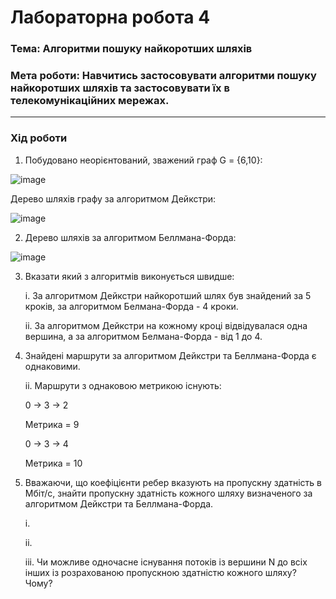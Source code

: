 # Лабораторна робота 4
### Тема: Алгоритми пошуку найкоротших шляхів
### Мета роботи: Навчитись застосовувати алгоритми пошуку найкоротших шляхів та застосовувати їх в телекомунікаційних мережах.

>
>
---

### Хід роботи
1. Побудовано неорієнтований, зважений граф G = {6,10}:

  ![image](https://user-images.githubusercontent.com/79449241/118661816-26766d80-b7f8-11eb-8f96-5a814a2195f7.png)

  Дерево шляхів графу за алгоритмом Дейкстри:
  
  ![image](https://user-images.githubusercontent.com/79449241/118680411-6133d200-b807-11eb-9ce4-e4313b303422.png)

2. Дерево шляхів за алгоритмом Беллмана-Форда:
  
  ![image](https://user-images.githubusercontent.com/79449241/118671612-4dd13880-b800-11eb-94c9-47e2e64f20e9.png)

3. Вказати який з алгоритмів виконується швидше:

   i. За алгоритмом Дейкстри найкоротший шлях був знайдений за 5 кроків, за алгоритмом Белмана-Форда - 4 кроки.
  
   ii. За алгоритмом Дейкстри на кожному кроці відвідувалася одна вершина, а за алгоритмом Белмана-Форда - від 1 до 4.

4. Знайдені маршрути за алгоритмом Дейкстри та Беллмана-Форда є однаковими.
    
    ii. Маршрути з однаковою метрикою існують:
    
    0 -> 3 -> 2 
    
    Метрика = 9

    0 -> 3 -> 4

    Метрика = 10

5. Вважаючи, що коефіцієнти ребер вказують на пропускну здатність в Мбіт/с, знайти пропускну здатність кожного шляху визначеного за алгоритмом Дейкстри та Беллмана-Форда.

   i.
 
   ii.
 
   iii. Чи можливе одночасне існування потоків із вершини N до всіх інших із розрахованою пропускною здатністю кожного шляху? Чому?
 
